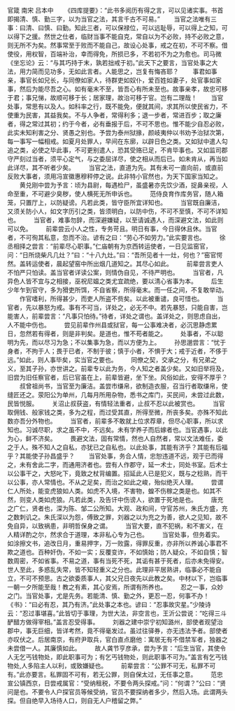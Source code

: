 官箴 南宋 吕本中
　　《四库提要》：“此书多阅历有得之言，可以见诸实事。书首即揭清、慎、勤三字，以为当官之法，其言千古不可易。”
　　当官之法唯有三事：曰清、曰慎、曰勤。知此三者，可以保禄位，可以远耻辱，可以得上之知，可以得下之援。然世之仕者，临财当事不能自克，常自以为不必败，持不必败之意，则无所不为矣。然事常至于败而不能自己，故设心处事，戒之在初，不可不察。借使役，用权智，百端补治，幸而得免，所损已多，不若初不为之为愈也。司马微《坐忘论》云：“与其巧持于末，孰若拙戒于初。”此天下之要言，当官处事之大法，用力简而见功多，无如此言者。人能思之，岂复有悔吝耶？
　　事君如事亲，事官长如兄长，与同僚如家人，待群吏如奴仆，爱百姓如妻子，处官事如家事，然后为能尽吾之心。如有毫末不至，皆吾心有所未至也。故事亲孝，故忠可移于君；事兄悌，故顺可移于长；居家理，故治可移于官。岂有二理哉！
　　当官处事，常思有以及人。如科率之行，既不能免，便就其间，求其所以使民省力，不使重为民害，其益我矣。不与人争者，常得利多；退一步者，常进百步；取之廉者，得之常过其初；约于今者，必有垂报于后，不可不思也。惟不能少自忍必败，此实未知利害之分、贤愚之别也。予尝为泰州狱掾，颜岐夷仲以书劝予治狱次第，每一事写一幅相戒。如夏月处罪人，早间在东廓，以辟日色之类。又如狱中遣人勾追之类，必使之毕此事，不可更别遣人，恐其受赂已足，不肯毕事也。又如监司郡守严刻过当者，须平心定气，与之委屈详尽，使之相从而后已。如未肯从，再当如此详尽，其不听者少矣。
　　当官之法，直道为先。其有未可一直向前，或直前反败大事者，须用冯宣徽惠穆秤停之说。此非特小官然也，为天下国家当知之。
　　黄兑刚中尝为予言：顷为县尉，每遇检尸，虽盛暑亦先饮少酒，捉鼻亲视，人命至重，不可避少臭秽，使人横死无所申诉也。
　　范侍良育作库务官，随人箱笼，只置厅上，以防疑谤。凡若此类，皆守臣所宜详知也。
　　当官既自廉洁，又须关防小人，如文字历引之类，皆须明白，以防中伤，不可不至慎，不可不详知也。
　　当官者，难事勿辞，而深避嫌疑，以至请诚遇人，而深避文法，如此则可以免。
　　前辈尝云小人之性，专务苛且。明日有事，今日得休且休。当官者，不可徇其私意，忽而不治。谚有之曰：“劳心不如劳力。”此实要言也。
　　徐丞相择之尝言：“前辈尽心职事。”仁庙朝有为京西转运使者，一日见监窑官，问：“日所烧柴凡几灶？”曰：“十八九灶。”曰：“吾所见者十一灶，何也？”窑官愕然。盖转运使者，晨起望窑中所出烟几道知之。其尽心如此。
　　前辈尝言吏人不怕严只怕读。盖当官者详读公案，则情伪自见，不待严明也。
　　当官者，凡异色人皆不宜与之相接，巫祝尼媪之类尤宜疏绝，要以清心省事为本。
　　后生少年乍到官守，多为猾吏所饵，不自省察，所得毫末。而一任之间，不复敢举动。
　　作官嗜利，所得甚少，而吏人所盗不赀矣。以此被重谴，良可惜也。
　　当官者，先以暴怒为戒。事有不可当，详处之，必无不中。若先暴怒，只能自害，岂能害人，前辈尝言：“凡事只怕待。”待者，详处之谓也。盖详处之，则思虑自出，人不能中伤也。
　　尝见前辈作州县或狱官，每一公事难决者，必沉思静虑累日，忽然若有得者，则是非判矣。是道也，惟不苟者能之。
　　处事者，不以聪明为先，而以尽习为急；不以集事为急，而以方便为上。
　　孙思邈尝言：“忧于身者，不拘于人；畏于已者，不制于彼；慎于小者，不惧于大；戒于近者，不侈于远。”如此，则人事毕矣，实当官之要也。
　　同僚之契，交承之分，有兄弟之义，至其子孙，亦世讲之。前辈专以此为务，今人知之者盖少矣。又如旧举将及，旧尝为旧任察官者，后已官虽在上，前辈皆避，坐下坐。风俗如此，安得不厚乎？
　　叔曾祖尚书，当官至为廉洁。盖尝市缣帛，欲制造衣服，召当行者取缣帛，使缝匠还之。荥阳公为单州，几每月所用杂物，悉书之库门，买民间，未尝过此数，民皆悦服。
　　关沼止叔获盗，有情轻法重者，止叔不忍以此被赏也。
　　当官取佣钱、般家钱之类，多为之程，而过受其直，所得至微，所丧多矣。亦殊不知此数亦吾分外物也。
　　当官者，前辈多不敢就上位求荐章，但尽心职事，所以求知也。习诚尽职，求之虽不中，不远矣。未有学养子而后嫁者也。当官遇事，以此为心，鲜不济矣。
　　畏避文法，固有常情，然也人自然者，常以文法难任，委之于人。殊不知人之自私，亦犹已之自私也。以此处事，其能有济乎？其能有后福乎？其能使子孙昌盛乎？
　　当官处事，务合人情，忠恕违道不远，观于已而得之，未有舍此二字，而通用济者也。尝有人作郡守，延一术士，同处书室。后术士以公事干之，大怒叱下，竟致之杖背编置。招延此人已是犯义，既与之稔熟，而干以公事，亦人常情也。不从之足矣，而治之如此之峻，殆似绝灭人理。
　　尝谓仁人所处，能变虎狼如人类。如虎不入境，不害物，蝗不伤稼之类是也。如其不然，则变人类如虎狼。凡若此类，及告讦中伤谤人，欲置于死地是也。
　　唐充之广仁，贤者也，深为陈、邹二公所知。大观、政和间，守官苏州，朱氏方盛，充之数刺讥之。朱氏深以为怨，傅致之罪，刘器之以为充之为善，欲人之见知，故不免自异，以致祸患，非明哲保身之谓。
　　当官大要，直不犯祸，和不害义，在人精详酌之尔，然求合于道理，本非私心专为己也。
　　当官处事，但务着实。如涂擦文书，追改日月，重易押字，万一败露，得罪反重，亦非所以养诚心事君不欺之道也。百种奸伪，不如一实；反覆变诈，不如慎始；防人疑众，不如自慎；智数周密，不如省事。不易之道，事有当死不死，其诟有甚于死者，后亦未免得安。世人至此，多惑乱失常，皆不知轻重义之分也。此理非平居熟讲，临事必不能自立，不可不预思。古之欲委质事人，其父兄日夜先以此教之矣。中材以下，岂临事一朝一夕所能至哉！教之有素，其心安焉，所谓有所养也。
　　忍之一事，众妙之门。当官处事，尤是先务。若能清、慎、勤之外，更忍一忍，何事不办！《书》：“曰必有忍，其乃有济。”此处事之本也。谚曰：“忍事故灾星。”少陵诗云：“忍过事堪喜。”此皆切于事理，为世大法，非空言也，王沂公尝说：“吃得三斗酽醋方做得宰相。”盖言忍受得事。
　　刘器之建中崇宁初知潞州，部使者观望治郡中，事无巨细，皆详考然，竟不得毫发过。虽过往驿券，亦无违法予者。部使者亦叹伏之。后居南京，有府尹取兵，官白直点磨他：寓居无有不借禁军者，独器之未尝借一人。其廉慎如此。
　　故人龚节亨彦承，尝为予言：“后生当官，其使令人无乞丐钱物处，即此职事可为；有乞丐钱物处，则此职事不可为。”盖言有乞丐钱物处,人多陷主人以利，或致嫌疑也。
　　前辈尝言：“公罪不可无，私罪不可有。”此亦要言。私罪固不可有，若无公罪，则自保太过，无任事之意。
　　范忠宣公镇西京，日尝戒属官：“受纳租税，不要令两头探戒。”问：“何谓？”公曰：“贤问是也。不要令人户探官员等候受纳，官员不要探纳者多少，然后入场。此谓两头探。但自绝早入场待人口，则自无人户稽留之弊。”
